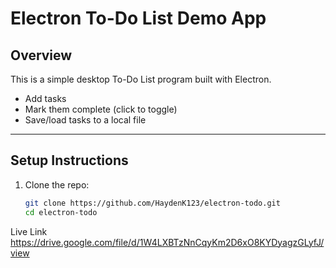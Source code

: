 # Electron To-Do List Demo App

## Overview

This is a simple desktop To-Do List program built with Electron.
- Add tasks
- Mark them complete (click to toggle)
- Save/load tasks to a local file

---

## Setup Instructions

1. Clone the repo:
   ```bash
   git clone https://github.com/HaydenK123/electron-todo.git
   cd electron-todo

Live Link 
https://drive.google.com/file/d/1W4LXBTzNnCqyKm2D6xO8KYDyagzGLyfJ/view